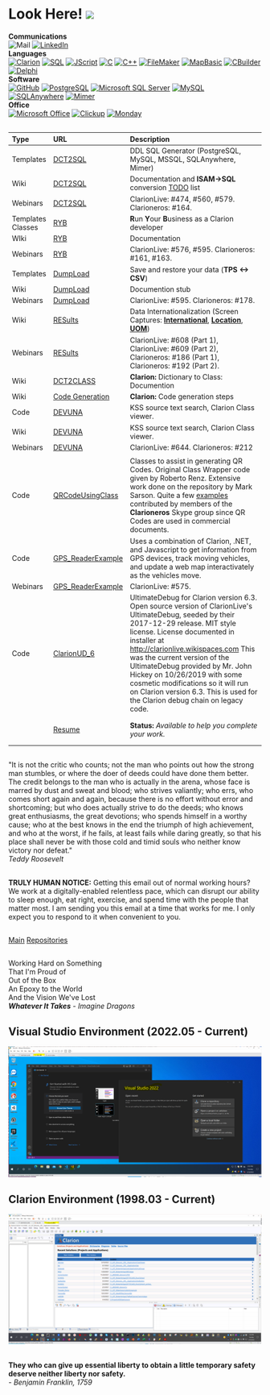 <!-- ### Greetings! 👋 -->

<h1>Look Here! <img src="https://media.giphy.com/media/hvRJCLFzcasrR4ia7z/giphy.gif" width="28"> </h1>
<!--
(https://clickup.com/)
(https://forum.powerbasic.com/forum/user-to-user-discussions/powerbasic-console-compiler/797513-powerbasic-have-a-future)
<blockquote>Connect</blockquote>(https://www.precisely.com/product/precisely-mapinfo/mapinfo-pro)
(https://www.embarcadero.com/products/delphi/features/delphi)
[![PowerBasic](https://img.shields.io/badge/-PowerBasic-2C623A?logo=PowerBasic&logoColor=white&style=plastic)](https://forum.powerbasic.com/forum/user-to-user-discussions/powerbasic-console-compiler/797513-powerbasic-have-a-future)
-->

**Communications**</BR>
![Mail](https://img.shields.io/badge/-roberto.artigas.dev@gmail.com-555?logo=gmail&logoColor=white&labelColor=EA4335&style=plastic)
[![LinkedIn](https://img.shields.io/badge/-LinkedIn-0A66C2?logo=linkedin&logoColor=white&style=plastic)](https://www.linkedin.com/in/artigas/)
<BR>**Languages**</BR>
[![Clarion](https://img.shields.io/badge/-Clarion-8F599C?logo=c&logoColor=white&style=plastic)](https://www.softvelocity.com)
[![SQL](https://custom-icon-badges.demolab.com/badge/SQL-025E8C.svg?logo=database&logoColor=white&style=plastic)](https://github.com/RobertArtigas)
[![JScript](https://img.shields.io/badge/-JScript-F72F1E?logo=javascript&logoColor=white&style=plastic)](https://smartbear.com/product/testcomplete)
[![C](https://img.shields.io/badge/-C-F7DF1E?logo=c&logoColor=white&style=plastic)](https://github.com/RobertArtigas)
[![C++](https://img.shields.io/badge/-C++-9C033A?logo=cplusplus&logoColor=white&style=plastic)](https://github.com/RobertArtigas)
[![FileMaker](https://img.shields.io/badge/-FileMaker-42033A?logo=Claris&logoColor=white&style=plastic)](https://www.claris.com/)
[![MapBasic](https://img.shields.io/badge/-MapBasic-5C038A?logo=Precisely&logoColor=white&style=plastic)](https://www.precisely.com/product/precisely-mapinfo/mapinfo-pro)
[![CBuilder](https://img.shields.io/badge/-CBuilder-2C623A?logo=Delphi&logoColor=white&style=plastic)](https://www.embarcadero.com/products/delphi/features/delphi)
[![Delphi](https://img.shields.io/badge/-Delphi-9C783A?logo=Delphi&logoColor=white&style=plastic)](https://www.embarcadero.com/products/cbuilder)
<BR>**Software**</BR>
[![GitHub](https://img.shields.io/badge/-GitHub-181717?logo=github&logoColor=white&style=plastic)](https://github.com/RobertArtigas)
[![PostgreSQL](https://img.shields.io/badge/-PostgreSQL-4169E1?logo=postgresql&logoColor=white&style=plastic)](https://github.com/RobertArtigas)
[![Microsoft SQL Server](https://img.shields.io/badge/-Microsoft%20SQL%20Server-CC2927?logo=microsoft%20sql%20server&logoColor=white&style=plastic)](https://github.com/RobertArtigas)
[![MySQL](https://img.shields.io/badge/-MySQL-CC2967?logo=MySQL&logoColor=white&style=plastic)](https://github.com/RobertArtigas)
[![SQLAnywhere](https://img.shields.io/badge/-SQLAnywhere-7f2967?logo=SQLAnywhere&logoColor=white&style=plastic)](https://github.com/RobertArtigas)
[![Mimer](https://img.shields.io/badge/-Mimer-CC29A7?logo=Mimer&logoColor=white&style=plastic)](https://github.com/RobertArtigas)
<BR>**Office**</BR>
[![Microsoft Office](https://img.shields.io/badge/-Microsoft%20Office-E83BA3?logo=microsoft%20office&logoColor=white&style=plastic)](https://github.com/RobertArtigas)
[![Clickup](https://img.shields.io/badge/-Clickup-D83B21?logo=Clickup&logoColor=white&style=plastic)](https://clickup.com/)
[![Monday](https://img.shields.io/badge/-Monday-2C623A?logo=monday&logoColor=white&style=plastic)](https://monday.com/)
##

| Type | URL | Description  |
|:-----|:-----|:-------------|
| Templates | [DCT2SQL](https://github.com/RobertArtigas/DCT2SQL) | DDL SQL Generator (PostgreSQL, MySQL, MSSQL, SQLAnywhere, Mimer) 
| Wiki | [DCT2SQL](https://github.com/RobertArtigas/DCT2SQL/wiki) | Documentation and **ISAM->SQL** conversion [TODO](https://github.com/RobertArtigas/DCT2SQL/wiki/To-Do-List) list
| Webinars | [DCT2SQL](https://github.com/RobertArtigas/DCT2SQL) | ClarionLive: #474, #560, #579. Clarioneros: #164. 
| Templates<br/>Classes | [RYB](https://github.com/RobertArtigas/RYB) | **R**un **Y**our **B**usiness as a Clarion developer
| WIki | [RYB](https://github.com/RobertArtigas/RYB/wiki) | Documentation
Webinars |  [RYB](https://github.com/RobertArtigas/RYB) | ClarionLive: #576, #595. Clarioneros: #161, #163.
| Templates | [DumpLoad](https://github.com/RobertArtigas/DumpLoad) | Save and restore your data (**TPS <-> CSV**)
| Wiki | [DumpLoad](https://github.com/RobertArtigas/DumpLoad/wiki) | Documention stub
| Webinars | [DumpLoad](https://github.com/RobertArtigas/DumpLoad) | ClarionLive: #595. Clarioneros: #178.
| Wiki | [RESults](https://github.com/RobertArtigas/RES_Docs/wiki) | Data Internationalization (Screen Captures: **[International](https://github.com/RobertArtigas/RES_Docs/wiki/International)**, **[Location](https://github.com/RobertArtigas/RES_Docs/wiki/Location)**, **[UOM](https://github.com/RobertArtigas/RES_Docs/wiki/UOM-Conversions)**)
| Webinars | [RESults](https://github.com/RobertArtigas/RES_Docs/wiki) | ClarionLive: #608 (Part 1), ClarionLive: #609 (Part 2),<BR/>Clarioneros: #186 (Part 1), Clarioneros: #192 (Part 2).
| Wiki | [DCT2CLASS](https://github.com/RobertArtigas/DCT2CLASS_Docs/wiki/Dictionary-to-Class-Generator-(DCT2CLASS)) | **Clarion:** Dictionary to Class: Documention
| Wiki | [Code Generation](https://github.com/RobertArtigas/DCT2CLASS_Docs/wiki/A]-Steps-of-Code-Generation) |  **Clarion:** Code generation steps
| Code | [DEVUNA](https://github.com/RobertArtigas/DEVUNA__IDE__) | KSS source text search, Clarion Class viewer.
| Wiki | [DEVUNA](https://github.com/RobertArtigas/DEVUNA__IDE__/wiki) | KSS source text search, Clarion Class viewer.
| Webinars | [DEVUNA](https://github.com/RobertArtigas/DEVUNA__IDE__) | ClarionLive: #644. Clarioneros: #212
| | |
| Code | [QRCodeUsingClass](https://github.com/RobertArtigas/QRCodeUsingClass) | Classes to assist in generating QR Codes. Original Class Wrapper code given by Roberto Renz. Extensive work done on the repository by Mark Sarson. Quite a few [examples](https://github.com/RobertArtigas/QRCodeUsingClass/tree/master/Examples) contributed by members of the **Clarioneros** Skype group since QR Codes are used in commercial documents.
| Code | [GPS_ReaderExample](https://github.com/RobertArtigas/GPS_ReaderExample) | Uses a combination of Clarion, .NET, and Javascript to get information from GPS devices, track moving vehicles, and update a web map interactivately as the vehicles move.
| Webinars | [GPS_ReaderExample](https://github.com/RobertArtigas/GPS_ReaderExample) | ClarionLive: #575.
| Code | [ClarionUD_6](https://github.com/RobertArtigas/ClarionUD_6) | UltimateDebug for Clarion version 6.3. Open source version of ClarionLive's UltimateDebug, seeded by their 2017-12-29 release. MIT style license. License documented in installer at http://clarionlive.wikispaces.com This was the current version of the UltimateDebug provided by Mr. John Hickey on 10/26/2019 with some cosmetic modifications so it will run on Clarion version 6.3. This is used for the Clarion debug chain on legacy code.
| | |
| | |
| | [Resume](https://github.com/RobertArtigas/RobertArtigas/wiki/Resume) | __Status:__ *Available to help you complete your work.*
| | |
| | |
<!--
| GitHub | [CarlTBarnes](https://github.com/CarlTBarnes) | Carl's GitHub Main Page
| ClarionHub | [CarlTBarnes](https://github.com/CarlTBarnes/CarlTBarnes/blob/main/ClarionHubList.md) | Carl's ClarionHub Favorites Page
-->

##
###
"It is not the critic who counts; not the man who points out how the strong man stumbles, or where the doer of deeds could have done them better. The credit belongs to the man who is actually in the arena, whose face is marred by dust and sweat and blood; who strives valiantly; who errs, who comes short again and again, because there is no effort without error and shortcoming; but who does actually strive to do the deeds; who knows great enthusiasms, the great devotions; who spends himself in a worthy cause; who at the best knows in the end the triumph of high achievement, and who at the worst, if he fails, at least fails while daring greatly, so that his place shall never be with those cold and timid souls who neither know victory nor defeat."<br/>
_Teddy Roosevelt_


## 
**TRULY HUMAN NOTICE:** Getting this email out of normal working hours? We work at a digitally-enabled relentless pace, which can disrupt our ability to sleep enough, eat right, exercise, and spend time with the people that matter most. I am sending you this email at a time that works for me. I only expect you to respond to it when convenient to you.

##
<!-- "Dear so and so, based on your complete lack of response I'm assuming I've somehow offended you or that you 
thought our work was a waste of your time, I'm sorry that's the case...." -->

<!-- [Home](https://github.com/RobertArtigas) -->
[Main](https://github.com/RobertArtigas) 
[Repositories](https://github.com/RobertArtigas?tab=repositories)

##

Working Hard on Something <br/>
That I'm Proud of <br/>
Out of the Box <br/>
An Epoxy to the World <br/>
And the Vision We've Lost <br/>
_**Whatever It Takes** - Imagine Dragons_

##

## Visual Studio Environment (2022.05 - Current)
![A](https://github.com/RobertArtigas/_ENV_/blob/main/Environment/Net/Images/ENV_01_01_VM_VISUAL_STUDIO.PNG)

##

## Clarion Environment (1998.03 - Current)
![A](https://github.com/RobertArtigas/_ENV_/blob/main/Environment/Clarion/Images/ENV_02_01_VM_CLARION.PNG)

##

**They who can give up essential liberty to obtain a little temporary safety deserve neither liberty nor safety.** <br/>
_- Benjamin Franklin, 1759_

<!--
##

## Consulting
![A](https://github.com/RobertArtigas/__ENV__/blob/main/Other/MYTHS_ABOUT_CONSULTING.PNG)

-->
##

<!--
**RobertArtigas/RobertArtigas** is a ✨ _special_ ✨ repository because its `README.md` (this file) appears on your GitHub profile.

Here are some ideas to get you started:

- 🔭 I’m currently working on ...
- 🌱 I’m currently learning ...
- 👯 I’m looking to collaborate on ...
- 🤔 I’m looking for help with ...
- 💬 Ask me about ...
- 📫 How to reach me: ...
- 😄 Pronouns: ...
- ⚡ Fun fact: ...
-->

